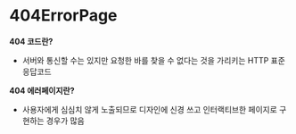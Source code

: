 # 404ErrorPage

**404 코드란?**
- 서버와 통신할 수는 있지만 요청한 바를 찾을 수 없다는 것을 가리키는 HTTP 표준 응답코드

**404 에러페이지란?**
- 사용자에게 심심치 않게 노출되므로 디자인에 신경 쓰고 인터랙티브한 페이지로 구현하는 경우가 많음
